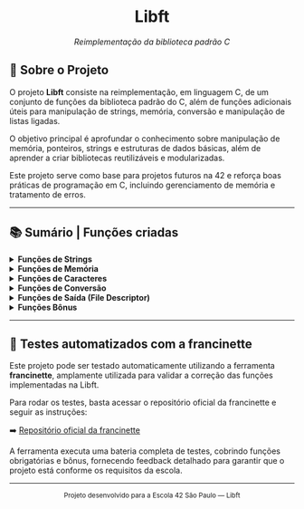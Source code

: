 <div align="center">
  <h1>Libft</h1>
  <p><em> Reimplementação da biblioteca padrão C</em></p>
</div>

## 📖 Sobre o Projeto

O projeto **Libft** consiste na reimplementação, em linguagem C, de um conjunto de funções da biblioteca padrão do C, além de funções adicionais úteis para manipulação de strings, memória, conversão e manipulação de listas ligadas.

O objetivo principal é aprofundar o conhecimento sobre manipulação de memória, ponteiros, strings e estruturas de dados básicas, além de aprender a criar bibliotecas reutilizáveis e modularizadas.

Este projeto serve como base para projetos futuros na 42 e reforça boas práticas de programação em C, incluindo gerenciamento de memória e tratamento de erros.

---

## 📚 Sumário | Funções criadas

<details>
<summary><b>Funções de Strings</b></summary>

| Função       | Descrição |
|--------------|-----------|
| `strdup`     | Cria uma nova string duplicando o conteúdo de outra. |
| `striteri`   | Aplica uma função a cada caractere de uma string, passando seu índice e endereço. |
| `strjoin`    | Concatena duas strings em uma nova string alocada dinamicamente. |
| `strlcat`    | Concatena strings garantindo limite de tamanho do buffer. |
| `strlcpy`    | Copia strings garantindo limite de tamanho do buffer. |
| `strlen`     | Retorna o tamanho de uma string (número de caracteres). |
| `strmapi`    | Cria uma nova string aplicando uma função a cada caractere, usando seu índice. |
| `strncmp`    | Compara duas strings até um número específico de caracteres. |
| `strnstr`    | Localiza a primeira ocorrência de uma substring dentro de outra, com limite de busca. |
| `strrchr`    | Localiza a última ocorrência de um caractere em uma string. |
| `strtrim`    | Remove caracteres específicos do início e do fim de uma string. |
| `substr`     | Cria uma nova string copiando parte de outra, a partir de um índice e tamanho. |

</details>

<details>
<summary><b>Funções de Memória</b></summary>

| Função       | Descrição |
|--------------|-----------|
| `bzero`      | Preenche uma área de memória com bytes de valor zero. |
| `calloc`     | Aloca memória para um array e inicializa todos os bytes com zero. |
| `memcmp`     | Compara duas áreas de memória byte a byte. |
| `memchr`     | Localiza a primeira ocorrência de um byte específico em um bloco de memória. |
| `memcpy`     | Copia bytes de uma área de memória para outra (não segura para sobreposição). |
| `memmove`    | Copia bytes de uma área de memória para outra (segura para sobreposição). |
| `memset`     | Preenche uma área de memória com um byte específico. |

</details>

<details>
<summary><b>Funções de Caracteres</b></summary>

| Função       | Descrição |
|--------------|-----------|
| `isalnum`    | Verifica se um caractere é uma letra ou um dígito numérico. |
| `isalpha`    | Verifica se um caractere é uma letra do alfabeto. |
| `isascii`    | Verifica se um caractere pertence à tabela ASCII (0–127). |
| `isdigit`    | Verifica se um caractere é um dígito decimal (`0` a `9`). |
| `tolower`    | Converte um caractere para minúsculo, se for maiúsculo. |
| `toupper`    | Converte um caractere para maiúsculo, se for minúsculo. |

</details>

<details>
<summary><b>Funções de Conversão</b></summary>

| Função       | Descrição |
|--------------|-----------|
| `atoi`       | Converte uma string para um número inteiro (`int`). |
| `itoa`       | Converte um número inteiro para uma string. |

</details>

<details>
<summary><b>Funções de Saída (File Descriptor)</b></summary>

| Função       | Descrição |
|--------------|-----------|
| `putchar_fd` | Escreve um caractere em um descritor de arquivo. |
| `putendl_fd` | Escreve uma string seguida de nova linha em um descritor de arquivo. |
| `putnbr_fd`  | Escreve um número inteiro em um descritor de arquivo. |
| `putstr_fd`  | Escreve uma string em um descritor de arquivo. |

</details>

<details>
<summary><b>Funções Bônus</b></summary>

| Função           | Descrição |
|------------------|-----------|
| `ft_lstnew`       | Cria um novo nó para uma lista ligada. |
| `ft_lstadd_front` | Adiciona um nó no início da lista ligada. |
| `ft_lstsize`      | Retorna o número de nós da lista ligada. |
| `ft_lstlast`      | Retorna o último nó da lista ligada. |
| `ft_lstadd_back`  | Adiciona um nó no final da lista ligada. |
| `ft_lstdelone`    | Apaga um nó da lista usando uma função de liberação. |
| `ft_lstclear`     | Apaga e libera todos os nós da lista ligada. |
| `ft_lstiter`      | Aplica uma função a cada nó da lista. |
| `ft_lstmap`       | Cria uma nova lista aplicando uma função a cada nó da lista original. |

</details>

---

## 🧪 Testes automatizados com a francinette

Este projeto pode ser testado automaticamente utilizando a ferramenta **francinette**, amplamente utilizada para validar a correção das funções implementadas na Libft.

Para rodar os testes, basta acessar o repositório oficial da francinette e seguir as instruções:

➡️ [Repositório oficial da francinette](https://github.com/afrancinette/afrancinette)

A ferramenta executa uma bateria completa de testes, cobrindo funções obrigatórias e bônus, fornecendo feedback detalhado para garantir que o projeto está conforme os requisitos da escola.

---

<div align="center">
  <sub>Projeto desenvolvido para a Escola 42 São Paulo — Libft</sub>
</div>

